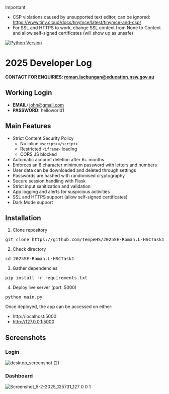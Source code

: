 > [!Important]
>
> - CSP violations caused by unsupported text editor, can be ignored: https://www.tiny.cloud/docs/tinymce/latest/tinymce-and-csp/
> - For SSL and HTTPS to work, change SSL context from None to Context and allow self-signed certificates (will show up as unsafe)
>
[![Python Version](https://img.shields.io/badge/python-3.12.2-blue.svg?style=flat-square)](https://www.python.org/downloads/release/python-3122/)
# 2025 Developer Log
**CONTACT FOR ENQUIRIES: roman.lacbungan@education.nsw.gov.au**
## Working Login
- <b>EMAIL:</b> john@gmail.com
- <b>PASSWORD:</b> helloworld1

## Main Features
- Strict Content Security Policy
  - No inline `<script></script>`.
  - Restricted `<iframe>` loading
  - CORS JS blocked
- Automatic account deletion after 6+ months
- Enforces an 8 character minimum password with letters and numbers
- User data can be downloaded and deleted through settings
- Passwords are hashed with randomised cryptography
- Secure session handling with Flask
- Strict input sanitization and validation
- App logging and alerts for suspicious activities
- SSL and HTTPS support (allow self-signed certificates)
- Dark Mode support

## Installation
1. Clone repository
<pre>git clone https://github.com/TempeHS/2025SE-Roman.L-HSCTask1</pre>

2. Check directory
<pre>cd 2025SE-Roman.L-HSCTask1</pre>
   
3. Gather dependencies
<pre>pip install -r requirements.txt</pre>

4. Deploy live server (port: 5000)
<pre>python main.py</pre>

Once deployed, the app can be accessed on either:
- http://localhost:5000
- http://127.0.0.1:5000


## Screenshots
### Login
![desktop_screenshot (2)](https://github.com/user-attachments/assets/7f1af0c3-96ba-4030-9b91-30b945fc1581)

### Dashboard
![Screenshot_5-2-2025_125731_127 0 0 1](https://github.com/user-attachments/assets/83be37a5-8ebb-4231-9613-9eaad0c5ee50)

